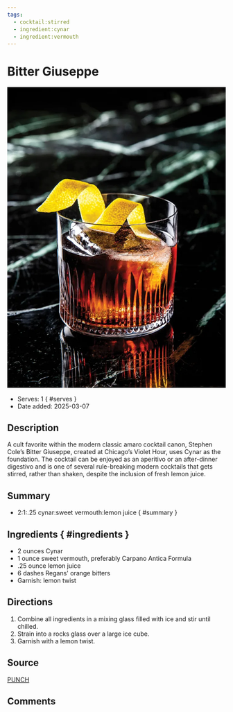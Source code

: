 ```yaml
---
tags:
  - cocktail:stirred
  - ingredient:cynar
  - ingredient:vermouth
---
```

<!-- Tags can have colon, but no space around it -->

# Bitter Giuseppe

![Recipe picture](../images/Article-2-Cynar-Cocktail-Recipe-Bitter-Giuseppe.webp)

<!-- Serves has to be a single number, no dashes, but text is allowed after the
number (e.g., 24 cookies) -->
- Serves: 1
{ #serves }
- Date added: 2025-03-07

## Description

A cult favorite within the modern classic amaro cocktail canon, Stephen Cole’s Bitter Giuseppe, created at Chicago’s Violet Hour, uses Cynar as the foundation. The cocktail can be enjoyed as an aperitivo or an after-dinner digestivo and is one of several rule-breaking modern cocktails that gets stirred, rather than shaken, despite the inclusion of fresh lemon juice.

## Summary 

<!-- put a one-line summary of ingredients and ratios here, which will get summarized on index, e.g., for martini, 2:1 gin:vermouth -->

- 2:1:.25 cynar:sweet vermouth:lemon juice
{ #summary }

## Ingredients { #ingredients }

<!-- Decimals are allowed, fractions are not. For ranges, use only a single dash
and no spaces between the numbers. -->

- 2 ounces Cynar
- 1 ounce sweet vermouth, preferably Carpano Antica Formula
- .25 ounce lemon juice
- 6 dashes Regans' orange bitters
- Garnish: lemon twist

## Directions

<!-- If you have a direction that refers to a number of some ingredient, wrap
the number in asterisks and add `{.ingredient-num}` afterwards. For example,
write `Add 2 Tbsp oil to pan` as `Add *2*{.ingredient-num} to pan`. This allows
us to properly change the number when changing the serves value. -->

1. Combine all ingredients in a mixing glass filled with ice and stir until chilled.
2. Strain into a rocks glass over a large ice cube.
3. Garnish with a lemon twist.

## Source

[PUNCH](https://punchdrink.com/recipes/bitter-giuseppe/)

## Comments
